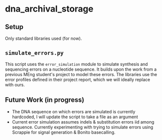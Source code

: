 # dna_archival_storage

## Setup
Only standard libraries used (for now).

## `simulate_errors.py`
This script uses the `error_simulation` module to simulate synthesis and sequencing errors on a nucleotide sequence. It builds upon the work from a previous MEng student's project to model these errors. The libraries use the error profiles defined in their project report, which we will ideally replace with ours.

## Future Work (in progress)
* The DNA sequence on which errors are simulated is currently hardcoded, I will update the script to take a file as an argument
* Current error simulation assumes indels & substitution errors iid among sequence. Currently experimenting with trying to simulate errors using Scrappie for signal generation & Bonito basecalling.
